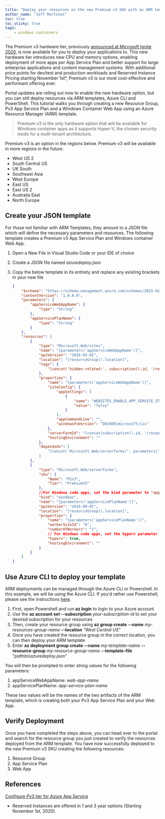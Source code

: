 ```yaml
---
title: "Deploy your resources on the new Premium v3 SKU with an ARM template"
author_name: "Jeff Martinez"
toc: true
toc_sticky: true
tags:
    - windows containers
---
```



The Premium v3 hardware tier, previously [announced at Microsoft Ignite 2020](https://aka.ms/appservice2020), is now available for you to deploy your applications to.  This new hardware tier introduces new CPU and memory options, enabling deployment of more apps per App Service Plan and better support for large enterprise applications and content management systems.  With additional price points for dev/test and production workloads and Reserved Instance Pricing starting November 1st*,  Premium v3 is our most cost-effective and performant offering ever.

Portal updates are rolling out now to enable the new hardware option, but you can still deploy resources via ARM templates, Azure CLI and PowerShell.  This tutorial walks you through creating a new Resource Group, Pv3 App Service Plan and a Windows Container Web App using an Azure Resource Manager (ARM) template.

> Premium v3 is the only hardware option that will be available for Windows container apps as it supports Hyper-V, the chosen security mode for a multi-tenant architecture.

Premium v3 is an option in the regions below. Premium v3 will be available in more regions in the future. 

- West US 2
- South Central US
- UK South
- Southeast Asia
- West Europe
- East US
- East US 2
- Australia East
- North Europe

## Create your JSON template

For those not familiar with ARM Templates, they amount to a JSON file which will define the necessary parameters and resources.  The following template creates a Premium v3 App Service Plan and Windows container Web App.  

1.	Open a New File in Visual Studio Code or your IDE of choice
2.	Create a JSON file named *azuredeploy.json*
3.	Copy the below template in its entirety and replace any existing brackets in your new file

    ```json
    {
        "$schema": "https://schema.management.azure.com/schemas/2015-01-01/deploymentTemplate.json#",
        "contentVersion": "1.0.0.0",
        "parameters": {
            "appServiceWebAppName": {
                "type": "String"
            },
            "appServicePlanName": {
                "type": "String"
            }
        },
        "resources": [
            {
                "type": "Microsoft.Web/sites",
                "name": "[parameters('appServiceWebAppName')]",
                "apiVersion": "2016-03-01",
                "location": "[resourceGroup().location]",
                "tags": {
                    "[concat('hidden-related:', subscription().id, '/resourcegroups/', resourceGroup().name, '/providers/Microsoft.Web/serverfarms/', parameters('appServicePlanName'))]": "empty"
                },
                "properties": {
                    "name": "[parameters('appServiceWebAppName')]",
                    "siteConfig": {
                        "appSettings": [
                            {
                                "name": "WEBSITES_ENABLE_APP_SERVICE_STORAGE",
                                "value": "false"
                            }
                        ],
                        "appCommandLine": "",
                        "windowsFxVersion": "DOCKER|microsoft/iis"
                    },
                    "serverFarmId": "[concat(subscription().id, '/resourcegroups/', resourceGroup().name, '/providers/Microsoft.Web/serverfarms/', parameters('appServicePlanName'))]",
                    "hostingEnvironment": ""
                },
                "dependsOn": [
                    "[concat('Microsoft.Web/serverfarms/', parameters('appServicePlanName'))]"
                ]
            },
            {
                "type": "Microsoft.Web/serverfarms",
                "sku": {
                    "Name": "P1v3",
                    "Tier": "PremiumV3"                
                },
                //For Windows code apps, set the kind parameter to "app" 
                "kind": "windows",
                "name": "[parameters('appServicePlanName')]",
                "apiVersion": "2016-09-01",
                "location": "[resourceGroup().location]",
                "properties": {
                    "name": "[parameters('appServicePlanName')]",
                    "workerSizeId": "0",
                    "numberOfWorkers": "1",
                    // For Windows code apps, set the hyperv parameter to false
                    "hyperv": true,                
                    "hostingEnvironment": ""
                }
            }
        ]
    }
    ```

## Use Azure CLI to deploy your template

ARM deployments can be managed through the Azure CLI or Powershell.  In this example, we will be using the Azure CLI.  If you'd rather use Powershell, please see the instructions [here](https://docs.microsoft.com/azure/azure-resource-manager/templates/template-tutorial-create-first-template?tabs=azure-powershell).

1.	First, open Powershell and run **az login** to login to your Azure account 
2.	Use the **az account set --subscription** *your-subscription-id* to set your desired subscription for your resources
3.	Then, create your resource group using **az group create --name** *my-resources-group-name* **--location** *"West Central US"*
4.	Once you have created the resource group in the correct location, you can then deploy your ARM template 
5.	Enter **az deployment group create --name** *my-template-name* **--resource-group** *my-resource-group-name* **--template-file** *"path\to\azuredeploy.json"*

You will then be prompted to enter string values for the following parameters:

1.	appServiceWebAppName: *web-app-name*
2.	appServicePlanName: *app-service-plan-name*

These two values will be the names of the two artifacts of the ARM template, which is creating both your Pv3 App Service Plan and your Web App.  

## Verify Deployment
Once you have completed the steps above, you can head over to the portal and search for the resource group you just created to verify the resources deployed from the ARM template.  You have now successfully deployed to the new Premium v3 SKU creating the following resources:

1. Resource Group
2. App Service Plan
3. Web App

## References
[Configure Pv3 tier for Azure App Service](https://docs.microsoft.com/azure/app-service/app-service-configure-premium-tier)

* Reserved Instances are offered in 1 and 3 year options (Starting November 1st, 2020).


